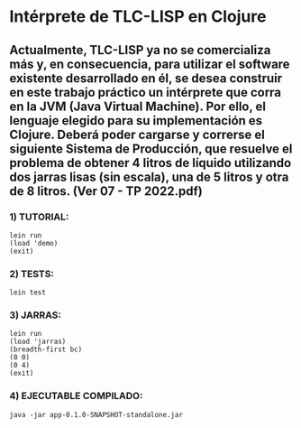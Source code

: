 # **Intérprete de TLC-LISP en Clojure**

## Actualmente,  TLC-LISP ya no  se  comercializa  más  y,   en  consecuencia,  para  utilizar  el  software  existente desarrollado en él, se desea construir en este trabajo práctico un intérprete que corra en la JVM (Java Virtual Machine). Por ello, el lenguaje elegido para su implementación es Clojure. Deberá  poder  cargarse  y  correrse  el  siguiente  Sistema  de  Producción,  que  resuelve  el  problema  de  obtener 4 litros de líquido utilizando dos jarras lisas (sin escala), una de 5 litros y otra de 8 litros. (Ver 07 - TP 2022.pdf)

### 1) TUTORIAL:

`lein run`<br>
`(load 'demo)`<br>
`(exit)`<br>

### 2) TESTS:

`lein test`<br>

### 3) JARRAS:

`lein run`<br>
`(load 'jarras)`<br>
`(breadth-first bc)`<br>
`(0 0)`<br>
`(0 4)`<br>
`(exit)`<br>

### 4) EJECUTABLE COMPILADO:

`java -jar app-0.1.0-SNAPSHOT-standalone.jar`<br>


 